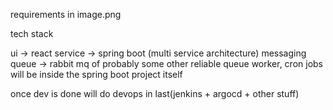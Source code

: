 requirements in image.png

tech stack

ui -> react
service -> spring boot (multi service architecture)
messaging queue -> rabbit mq of probably some other reliable queue 
worker, cron jobs will be inside the spring boot project itself

once dev is done will do devops in last(jenkins + argocd + other stuff)